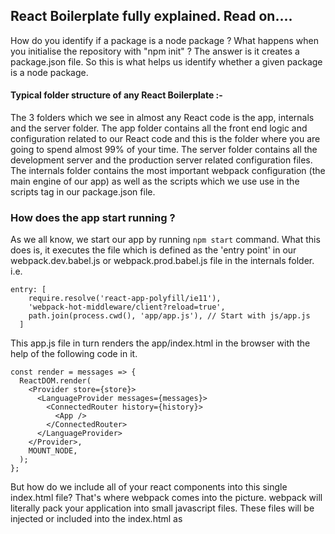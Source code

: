## React Boilerplate fully explained. Read on....

How do you identify if a package is a node package ? What happens when you initialise
the repository with "npm init" ? The answer is it creates a package.json file. So this is what helps 
us identify whether a given package is a node package.

#### Typical folder structure of any React Boilerplate :-

The 3 folders which we see in almost any React code is the app, internals and the server folder.
The app folder contains all the front end logic and configuration related to our React code and this
is the folder where you are going to spend almost 99% of your time.
The server folder contains all the development server and the production server related configuration
files.
The internals folder contains the most important webpack configuration (the main engine of our app) as well as the scripts which we use use in the scripts tag in our package.json file.

### How does the app start running ?

As we all know, we start our app by running ``` npm start ``` command.
What this does is, it executes the file which is defined as the 'entry point' in our webpack.dev.babel.js or
webpack.prod.babel.js file in the internals folder. i.e.
```
entry: [
    require.resolve('react-app-polyfill/ie11'),
    'webpack-hot-middleware/client?reload=true',
    path.join(process.cwd(), 'app/app.js'), // Start with js/app.js
  ]
```

This app.js file in turn renders the app/index.html in the browser with the help of the following code in it.
```
const render = messages => {
  ReactDOM.render(
    <Provider store={store}>
      <LanguageProvider messages={messages}>
        <ConnectedRouter history={history}>
          <App />
        </ConnectedRouter>
      </LanguageProvider>
    </Provider>,
    MOUNT_NODE,
  );
};
```

But how do we include all of your react components into this single index.html file? That's where webpack comes into the picture. webpack will literally pack your application into small javascript files. These files will be injected or included into the index.html as <script> tags.

### app.js File :-

The app.js file is one of the most important files of the boilerplate and contains all the global setup
which eventually helps us rendering our application. Lets see what it is!

- `@babel/polyfill` is imported first. This enables our app to have some cool stuff like ES6 generator functions, `Promise`s, etc.

- A `history` object is created, which remembers all the browsing history for your app. This is used by the ConnectedRouter to know which pages your users visit.
``` import history from 'utils/history'; ```

- A redux `store` is instantiated.
``` const store = configureStore(initialState, history); ```

- `ReactDOM.render()` not only renders the root react component called `<App />`, of our application, but it renders it with `<Provider />`, `<LanguageProvider />` and `<ConnectedRouter />`.
```
const render = messages => {
  ReactDOM.render(
    <Provider store={store}>
      <LanguageProvider messages={messages}>
        <ConnectedRouter history={history}>
          <App />
        </ConnectedRouter>
      </LanguageProvider>
    </Provider>,
    MOUNT_NODE,
  );
};
```

* `<Provider />` connects your app with the redux `store`.

* `<LanguageProvider />` provides language translation support to your app.

- Hot module replacement is set up with Webpack HMR that makes all the reducers, injected sagas, components, containers, and i18n messages hot reloadable.
```
if (module.hot) {
  module.hot.accept(['./i18n', 'containers/App'], () => {
    ReactDOM.unmountComponentAtNode(MOUNT_NODE);
    render(translationMessages);
  });
}
```

- i18n language translation internationalization support setup.
```
if (!window.Intl) {
  new Promise(resolve => {
    resolve(import('intl'));
  })
    .then(() => Promise.all([import('intl/locale-data/jsonp/en.js')]))
    .then(() => render(translationMessages))
    .catch(err => {
      throw err;
    });
} else {
  render(translationMessages);
}
```

### congifureStore.js File :-

The Redux store is the heart of our application. We create and configure this redux store in this file.

The store is created with the createStore() factory, which accepts three parameters.

Root reducer: A master reducer combining all the reducers of various components.

Initial state: The initial state of our app as determined by our reducers.

Middleware/enhancers: Middlewares listen to each of the redux action dispatched to the redux store and then perform some inbetween action which it is supposed to do. For example, if you install the redux-logger middleware, it will listen to all the actions being dispatched to the store and print previous and next state in the browser console. It's helpful to track what happens in our app action by action step by step.
In our application we are using two such middleware.

Router middleware: Keeps our routes in sync with the redux store. It is used to dispatch history actions (e.g. to change URL with push('/path/to/somewhere')).

Redux saga: Used for managing side-effects such as dispatching actions asynchronously or accessing browser data. It is because of this middleware that when we dispatch a redux action from our component to get some
data from the server, the redux-saga is actually able to recognize it and fire the respective API call.

Note: the history object provided to router reducer, routerMiddleware, and ConnectedRouter component must be the same history object.

### Reselect :- 

We use reselect so that we can slice our redux state and only provide the necessay(sliced) part of the entire state to our respective react component. It has 3 features :- 

Computation: If we have to perform some filtering or any other operation, the reselect will help us filter the original array and return only filtered data. We do not have to store a separate array of filtered data.

Memoization: A selector will not compute a new result unless one of its arguments change. That means, if we are filtering data with some search key on a set of names, we have performed that search once and if we decide to repeat the same search once again for the 2nd time, reselect will not filter the names over and over. It will just return the previously computed names, and subsequently cached, result. Reselect compares the old and the new arguments and then decides whether to compute again or return the cached result.

Composability: You can combine multiple selectors. For example, one selector can filter names according to a search key and another selector can filter the already filtered names according to gender. One more selector can further filter according to age. You combine these selectors by using createSelector()



#### package.json :-

* This file is written in JSON format.

*  ``` "name": "react-boilerplate-fully-explained" ``` The name field needs no explanation. Its our package
name or the name we see on npm website if our package is published. It has certain rules to be followed
like it cannot contain capital letters. Also, this name should be unique if we are publishing this package
on NPM.

*  ``` "version": "0.1.0" ``` The version field also needs no explanation. It denotes the current version of the module that the package.json file is describing. It's this version number which you see when you visit 
a particular package on npm website or the dependency package specified with version number in the package.json file.

*  ``` "description": "React boilerplate fully explained and commented" ``` This contains the human readable description of our module. This ``` description ``` property is frequently indexed by search tools like npm search and the npm CLI search tool to help find relevant packages based on a search query.

*  ``` "main": "index.js" ``` The main field is a module ID that is the primary entry point to your program. That is, if your package is named foo, and a user installs it, and then does require("foo"), then your main module's exports (in this case, index.js) object will be returned.

Also, we only need a main parameter in package.json if the entry point to our package differs from index.js in its root folder.

*  ``` repository ``` If we are publishing our package on npm publicly, we usually intend to expose
our source code. The repository field just does that.

*  ``` engines ``` This specifies the minimal requirements of our module to function fully. For example,
we need npm version installed to be above 5.0.0

*  ``` browserslist ``` This tells which browsers (and their versions) we want to support. It’s referenced by Babel, Autoprefixer, and other tools, to only add the polyfills and fallbacks needed to the browsers you target. This configuration means we want to support the last 2 major versions of all browsers with at least 1% of usage (from the CanIUse.com stats), except IE8 and lower.

*  ``` "license": "ISC" ``` This is a string that tells the users who use this code that under what terms 
I am sharing my code.

*  ``` bugs ``` && ``` homepage ``` Links to respective pages of our repository. These are the links which 
we can see on out published package on the npm website.

*  ``` scripts ``` As the name suggests, defines a set of node scripts that we can use. These scripts are
command line commands that we execute on the terminal. Essentially, when we type ``` npm run prebuild ```
in our terminal, its actually this ``` npm run build:clean ``` command which gets executed on our terminal, 
i.e. the command defined in front of it in package.json file.
To execute any script, we need to type ``` npm run ``` followed by the script name.
(``` npm start``` is an exception to this though. It does not need the run keyword) 

*  ``` dependencies ``` All the dependency packages we need for our app to run. They need not be only names
as we usually see, but can be URL's as well. i.e.
``` 
	"dependencies" : {
		"name1" : "git://github.com/user/project.git#commit-ish", 
		"name2" : "git://github.com/user/project.git#commit-ish"
	} 
```
Also, when defining the version number, we specify ``` ~1.2.3 ``` to use releases from 1.2.3 to 1.2.9
such that it does not increment the minor version (1.3.0)
Also, we specify ``` ~1.2.3 ``` to use releases from 1.2.3 to 1.9.9
such that it does not increment to the major version (2.0.0)

*  ``` devDependencies ``` All the development dependency packages we need for our app to run. They differ 
from dependencies such that they are meant to be installed only in development mode, but need not go in 
production.

### Webpack :- 

The webpack configuration is stored in the internals/webpack folder. The basic webpack configuration is
stored in the webpack.base.babel.js file. You can override this configuration in webpack.dev.babel.js & 
the webpack.prod.babel.js file for the respective environments.

What problem does the webpack solve ? This question always intrigues us. The answer is Webpack is a module bundler. It means, that its purpose is to merge a group of modules (with their dependencies). The output might be one, or more files. Aside from bundling modules, webpack can do all sorts of things with your files: for example transpile scss to css, or typescript to javascript. It can even compress all of your image files! 

#### Mode :-
The mode is a parameter that Webpack 4 introduced. The configuration requires specifying it ever since. Not doing it will cause a warning and its value will fall back to the default value, which is production. If you use  mode: "production", Webpack will set some configuration for you. As a result, your output code will better fit the production.
```
mode: 'production'
```

#### Entry Point :-
Webpack needs an entry point. It indicates which module webpack should use to begin the module bundling.
This is from where our app usually boots up as mentioned earlier.
```
entry: [
    require.resolve('react-app-polyfill/ie11'),
    path.join(process.cwd(), 'app/app.js'),
  ]
```
It means that webpack will go to the 'app/app.js' file and start the bundling from that. If you use any imports in the app.js file, webpack will in turn handle them.

You can have more than one entry point, but with single page applications, we usually have only one.

#### Output :-
The output is a configuration of where webpack should output your bundle. It defaults to the './dist/main.js' file.

```
output: {
    filename: '[name].[chunkhash].js',
    chunkFilename: '[name].[chunkhash].chunk.js',
  }
```

#### Loaders :-
Webpack loaders perform the specific task what they are intended for. 
We define the loaders in the module.rules property in our webpack configuration.
The property rules is an array of all of your loaders.
For eg :- 
```
    {
        test: /\.css$/,
        exclude: /node_modules/,
        use: ['style-loader', 'css-loader'],
    }
```
These rules will be applied to every file, that matches the test property of the rule. This is, in fact, a regular expression.
For eg. in the above code, it will consider all the css files in our project.
Also, it will exclude scanning for css files from the node_modules folder as written.

The property use is an indicator of which loader should be used for the matching files.
For eg. in the above code, for all the css files, we first apply the css-loader and then the style-loader.
We can also pass additional options to the above loaders with the options property.

``` import './style.css'; ```

Using the configuration above will work like that:

Webpack will try to resolve the style.css file
The filename will match the  /\.css$/ regular expression
The file will be interpreted by the css-loader
The result of the css-loader will be passed to the style-loader
Finally, the style-loader will return a JavaScript code

Common Webpack Loaders :-

css-loader => The css-loader interprets imported css files and resolves them.
``` import css from 'file.css'; ```

style-loader => Inject CSS into the DOM i.e. puts the css from the .css files into the <style> tags in HTML.

babel-loader => Browsers dont understand the new modern Javascript syntax like the Class, Promises and the 
generator functions. Hence, to make it work, what we need to do is convert this new JS syntax to the old 
ES5 syntax which all browsers can understand, and this is what Babel does for us. It transpiles the new ES6 JS syntax to the old ES5 syntax.

file-loader => Apart from javascript, the browsers dont understand anything. Hence to deal with files other than .js, we need a mechanism which puts these files in our output directory and then gives us a path to that file (public uri) through which we can use that file in our project. 
``` import img from './file.png'; ```
This will emit file.png as a file in the output directory (with the specified naming convention, if options are specified to do so) and returns the public URI of the file.

url-loader => The url-loader will transform your images into base64 URIs. If your images are very small, it might be better for your performance to include them straight into your code as data matrix form. Hence we wont need to import them explicitly at the top of our code and will cause your browser to make fewer requests.

If you specify your images in the `.html` files using the `<img>` tag, everything
will work fine. The problem comes up if you try to include images using anything
except that tag, like meta tags:

```HTML
<meta property="og:image" content="img/yourimg.png" />
```

The webpack `html-loader` does not recognise this as an image file and will not
transfer the image to the build folder. To get webpack to transfer them, you
have to import them with the file loader in your JavaScript somewhere, e.g.:

```JavaScript
import 'file?name=[name].[ext]!../img/yourimg.png';
```

Then webpack will correctly transfer the image to the build folder.

html-loader => Exports HTML as string. You can parse the URL's in the HTML, optimize and minimize the HTML.


### Plugins :- 

Plugins differ from loaders in a way that they can perform a wider range of tasks. Basically, they do anything else, that loaders can’t do. While loaders are tied to a certain type of files, plugins can be more generic.

The most basic way to use plugins is to put them in the plugins property of our configuration. You need to create an instance of a plugin by calling it with the new operator.

You may wonder why do we need to use the new keyword to instantiate a plugin. This is due to the fact that we can use the same plugin on different sets of files.

Common Webpack Plugins :-

HtmlWebpackPlugin :- 
Manually adding all JavaScripts file to your HTML can be cumbersome. Thankfully, you don’t need to do that! HtmlWebpackPlugin does that for you.

```
    new HtmlWebpackPlugin({
      template: 'app/index.html',
      minify: {
        removeComments: true,
        collapseWhitespace: true,
        removeRedundantAttributes: true,
        useShortDoctype: true,
        removeEmptyAttributes: true,
        removeStyleLinkTypeAttributes: true,
        keepClosingSlash: true,
        minifyJS: true,
        minifyCSS: true,
        minifyURLs: true,
      },
      inject: true,
    })
```
It will create the index.html file for us and drop it in the dist directory. Our output JavaScript code will be injected at the end of the  <body> tag like this, because we have set ``` inject: true ``` in the above code.


```
    <html>
        <head>
            <meta charset="UTF-8">
            <title>Webpack App</title>
        </head>
        <body>
            <script type="text/javascript" src="main.js"></script>
        </body>
    </html>
```
It will come in handy especially when the number of your files will grow since you would have to keep track of them and add all of them to the HTML file.

Another important thing to note here is that your filenames might change due to the usage of hashes. It makes the HtmlWebpackPlugin even more useful because you don’t need to keep track of the filenames.

What are hashes ? It is a chunk-specific hash that will be generated based on the contents of your file. It will change only if the content of the file itself changes. It is due to the fact, that browser knows whether to download the new file or to use the cached file. If the filename changes, the browser will know that it needs to be redownloaded. 

Also, as you can see, there are many options which you can pass to this HtmlWebpackPlugin for it to work
the way you want it to be. We have passed many options to minify property so that we reduce the size of our HTML files in turn helping us to download these files faster.

OfflinePlugin :- 
This plugin is intended to provide an offline experience for webpack projects. It uses ServiceWorker, and AppCache as a fallback under the hood. Simply include this plugin in your webpack.config, and the accompanying runtime in your client script, and your project will become offline ready by caching all (or some) of the webpack output assets.

CompressionPlugin :-
Prepare compressed versions of assets for the said files in the ``` test ``` property to serve them with Content-Encoding.

WebpackPwaManifest Plugin :-
This is a webpack plugin that generates a 'manifest.json' for your Progressive Web Application, with auto icon resizing and fingerprinting support.

HashedModuleIdsPlugin :-
This plugin will cause the chunk hashes which we talked about earlier to be based on the relative path of the module, generating a four character string as the module id. Usually this is for use in production.

EnvironmentPlugin :- 
The EnvironmentPlugin is shorthand for using the DefinePlugin on process.env keys like this :
``` new webpack.EnvironmentPlugin(['NODE_ENV', 'DEBUG']) ```

HotModuleReplacementPlugin :-
Hot Module Replacement (HMR) exchanges, adds, or removes modules while an application is running, without a full reload. This can significantly speed up development as we dont have to reload our webpage  when we make some changes in our code. The browser directly reflects them without us having to reload the webpage.
This is only valid for development mode and not for production.

### Optimization :- 
To understand optimization, you need to understand what code splitting is in webpack. 
It allows you to split your code into more than one file. If used correctly, it can improve the performance of your application a lot. Of the reasons for it is the fact, that browsers are caching your code.
So, every time I make a change, the entire file has to be re-downloaded by the user which contains some changed code, but most of the old code remains as is unchanged. Hence we can split our file such that 
we make say 2 files out of it. one which usually doesnt change and hence users have to download them only once, and the 2nd file which usually keeps changing.


```
splitChunks: {
      chunks: 'all',
      maxInitialRequests: 10,
      minSize: 0,
      cacheGroups: {
        vendor: {
          test: /[\\/]node_modules[\\/]/,
          name(module) {
            const packageName = module.context.match(
              /[\\/]node_modules[\\/](.*?)([\\/]|$)/,
            )[1];
            return `npm.${packageName.replace('@', '')}`;
          },
        },
      },
    }
```
This code generates vendor.js file (due to key named 'vendor') and contains all the files from our node_modules folder as defined in regex above.
You can see this vendor.js file in your network tab when you load your app for the first time (in production mode as this is production configuration)
You can  add multiple keys above like vendor and can pull out files from multiple folders in case vendor.js
gets too huge in size to download or you want to split your files into multiple files as discussed earlier.

TerserPlugin :- This plugin helps us minify JavaScript. We can pass various configuration options to this such as do we need comments in our minified file, can this file be cached and so on.
```
minimize: true,
    minimizer: [
      new TerserPlugin({
        terserOptions: {
          warnings: false,
          compress: {
            comparisons: false,
          },
          parse: {},
          mangle: true,
          output: {
            comments: false,
            ascii_only: true,
          },
        },
        parallel: true,
        cache: true,
        sourceMap: true,
      }),
    ],
```

Performance :- 
These options allows you to control how webpack notifies you of assets and entry points that exceed a specific file limit.
```
    performance: {
        assetFilter: assetFilename =>
        !/(\.map$)|(^(main\.|favicon\.))/.test(assetFilename),
    }
```
Target :-
``` target: 'web' ```

webpack can compile for multiple environments or targets. Usually this is set to web or Node. 

DevTools :- 
``` devtool: 'eval-source-map' ```
This option controls if and how source maps are generated.
So what are source maps ?

A source map provides a way of mapping code within a compressed file back to it’s original position in a source file. This means that – with the help of a bit of software – you can easily debug your applications even after your assets have been optimized. The Chrome and Firefox developer tools both ship with built-in support for source maps.

As the name suggests, a source map consists of a whole bunch of links to the original source code that can be used to map the code within a compressed file back to it’s original source.


Resolve :- 
A resolver is a library which helps in locatig a module by its absolute path. These options change how modules are resolved.

This is the reason why we could import anything directly from node_modules as you see in most of the React code because we have included it in our configuration as can be seen in the below code.
``` 
    resolve: {
        modules: ['node_modules', 'app'],
        extensions: ['.js', '.jsx', '.react.js'],
        mainFields: ['browser', 'jsnext:main', 'main'],
    }
```

### package-lock.json

Consider a dependency stated as "express": "^4.16.4".

The publisher of this module (without using package-lock.json) would have express version 4.16.4 installed since they installed the latest version.

If express has published a new version (4.17.x) by the time I download this module and try to install dependencies on it, I can download the latest version (due to caret symbol ^ as above).

The problem with the above is that if version 4.17.x contains a bug, the user who clones this project later on and exexutes the npm install command will get this buggy 4.17.x version of express which might cause the project to not work as per our expectations.

The same thing could happen in the production environment, and you’d have no idea why it was failing.

If as developers, we want the user to install the packages with the exact set of versions as we, the developers had, thats when the package-lock.json file comes to our rescue.

This file makes sure that when we run the npm install command, the npm installs the exact version as in the package-lock.json file ignoring the package.json file. (thereby creating an exact replica of the node packages and their respective versions the developers had)

### jest.config.js :-

```
collectCoverageFrom: [
    'app/**/*.{js,jsx}',
    '!app/**/*.test.{js,jsx}',
    '!app/*/RbGenerated*/*.{js,jsx}',
    '!app/app.js',
    '!app/global-styles.js',
    '!app/*/*/Loadable.{js,jsx}',
  ]
```
This option requires collectCoverage to be set to true. collectCoverage indicates whether the coverage information should be collected while executing the test.
collectCoverageFrom is an array of glob patterns as above, indicating a set of files for which coverage information should be collected.

```
coverageThreshold: {
    global: {
      statements: 98,
      branches: 91,
      functions: 98,
      lines: 98,
    },
  }
```
coverageThreshold will be used to configure minimum threshold enforcement for coverage results. If thresholds aren't met, jest will fail.

```
  moduleDirectories: ['node_modules', 'app']
```
This is to  configure jest to find our files. Now that Jest knows how to process our files, we need to tell it how to find them. Similarly like webpack's modulesDirectories, we  have Jest's moduleDirectories options. This means that we can import files from these folders directly in our app without having to give a long absolute path for them.

``` moduleNameMapper ``` allows to to stub out resources, like images or styles with a single module.

``` setupFilesAfterEnv ``` ``` setupFiles ``` A list of paths to modules that run some code to configure or set up the testing framework before each test file in the suite is executed. It's also worth noting that setupFiles will execute before setupFilesAfterEnv.

``` testRegex: 'tests/.*\\.test\\.js$' ``` The pattern or patterns Jest uses to detect test files.
No wonder, it is this option that when we run the ``` npm run test ``` command, that it is automatically able to scan and detect our test files.

### babel.config.js :-

Browsers dont understand the new modern Javascript syntax like the Class, Promises and the 
generator functions. Hence, to make it work, what we need to do is convert this new JS syntax to the old ES5 syntax which all browsers can understand, and this is what Babel does for us. It transpiles the new ES6 JS syntax to the old ES5 syntax.

```
presets: [
    [
      '@babel/preset-env',
      {
        modules: false,
      },
    ],
    '@babel/preset-react',
  ]
``` 
In Babel, a preset is a set or group of plugins used to support particular language features. This means that multiple plugins together constitute a preset. The two presets Babel uses by default:

es2015: Adds support for ES2015 (or ES6) JavaScript
react: Adds support for JSX

```
plugins: [
    'styled-components',
    '@babel/plugin-proposal-class-properties',
    '@babel/plugin-syntax-dynamic-import',
  ]
```
Babel is a compiler (source code => output code). Like many other compilers it runs in 3 stages: parsing, transforming, and printing.

Now, out of the box Babel doesn't do anything. You will need to add plugins for Babel to do the task you want.
Eg: We load some pages in our app only if the user needs it, that is we dynamically import them at runtime. This is a new functionality in JS and the browsers still dont support it. Hence we need to add the plugin ``` @babel/plugin-syntax-dynamic-import ``` to be able to use this functionality.

```
  env: {
      production: {
        only: ['app'],
        plugins: [
          'lodash',
          'transform-react-remove-prop-types',
          '@babel/plugin-transform-react-inline-elements',
          '@babel/plugin-transform-react-constant-elements',
        ],
      }
  }
```
``` only: ['app'] ``` This means that in production environment, we transpile files only in the app folder, and use the mentioned plugins for this environment.

### .eslintrc.js :-

ESLint statically analyzes your code to quickly find syntax errors and problems. ESLint is built into most text editors. Most of these syntactic errors can be fixed directly by ESLint. We can customize the default optionos in this file to preprocess our code, use custom parsers, and write our own rules.

``` parser: 'babel-eslint' ``` Which parser to use to analyze our code and report errors. By default, ESLint uses Espree as its parser.

``` extends: ['airbnb', 'prettier', 'prettier/react'] ``` A configuration file can extend the set of enabled rules from base configurations. Eg: Syntax error rules from these packages ``` 'airbnb', 'prettier', 'prettier/react' ``` will also be applied and if we want, we can override them in this file.

``` plugins: ['prettier', 'redux-saga', 'react', 'react-hooks', 'jsx-a11y'] ``` A plugin is an npm package that usually exports rules that detect our errors.

``` env ``` which environments our script is designed to run in. Each environment brings with it a certain set of predefined global variables.

```
  parserOptions: {
      ecmaVersion: 6,
      sourceType: 'module',
      ecmaFeatures: {
        jsx: true,
      }
  }
```
When using a custom parser, the parserOptions configuration property is required for ESLint to work properly with features not in ECMAScript 5 by default.

``` rules ``` We define rules with the help of which we can have our basic syntax validation. Eg. how much indentation we need after an import statement, do we need a new line after all imports etc.

``` settings ``` We can add settings object to ESLint configuration file and it is supplied to every rule that will be executed. 